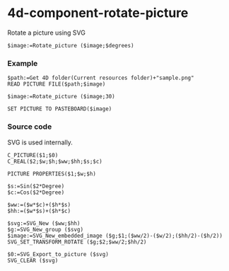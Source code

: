 # 4d-component-rotate-picture
Rotate a picture using SVG

```
$image:=Rotate_picture ($image;$degrees)
```

### Example

```
$path:=Get 4D folder(Current resources folder)+"sample.png"
READ PICTURE FILE($path;$image)

$image:=Rotate_picture ($image;30)

SET PICTURE TO PASTEBOARD($image)
```

### Source code

SVG is used internally.

```
C_PICTURE($1;$0)
C_REAL($2;$w;$h;$ww;$hh;$s;$c)

PICTURE PROPERTIES($1;$w;$h)

$s:=Sin($2*Degree)
$c:=Cos($2*Degree)

$ww:=($w*$c)+($h*$s)
$hh:=($w*$s)+($h*$c)

$svg:=SVG_New ($ww;$hh)
$g:=SVG_New_group ($svg)
$image:=SVG_New_embedded_image ($g;$1;($ww/2)-($w/2);($hh/2)-($h/2))
SVG_SET_TRANSFORM_ROTATE ($g;$2;$ww/2;$hh/2)

$0:=SVG_Export_to_picture ($svg)
SVG_CLEAR ($svg)
```
